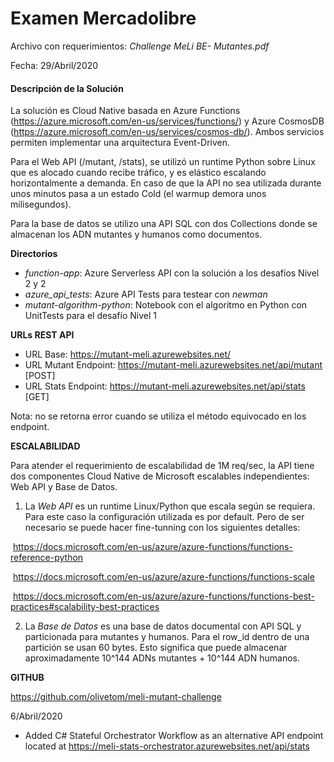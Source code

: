 

# **Examen Mercadolibre**

Archivo con requerimientos: *Challenge MeLi BE- Mutantes.pdf*

Fecha: 29/Abril/2020

#### Descripción de la Solución 

La solución es Cloud Native basada en Azure Functions (https://azure.microsoft.com/en-us/services/functions/) y Azure CosmosDB (https://azure.microsoft.com/en-us/services/cosmos-db/). Ambos servicios permiten implementar una arquitectura Event-Driven.

Para el Web API (/mutant, /stats), se utilizó un runtime Python sobre Linux que es alocado cuando recibe tráfico, y es elástico escalando horizontalmente a demanda. En caso de que la API no sea utilizada durante unos minutos pasa a un estado Cold (el warmup demora unos milisegundos).

Para la base de datos se utilizo una API SQL con dos Collections donde se almacenan los ADN mutantes y humanos como documentos.

**Directorios**

* *function-app*: Azure Serverless API con la solución a los desafíos Nivel 2 y 2
* *azure_api_tests*: Azure API Tests para testear con *newman* 
* *mutant-algorithm-python*: Notebook con el algoritmo en Python con UnitTests para el desafío Nivel 1

**URLs REST API**

  * URL Base: https://mutant-meli.azurewebsites.net/ 
  * URL Mutant Endpoint: https://mutant-meli.azurewebsites.net/api/mutant [POST] 
  * URL Stats Endpoint: https://mutant-meli.azurewebsites.net/api/stats [GET] 

Nota: no se retorna error cuando se utiliza el método equivocado en los endpoint.



**ESCALABILIDAD**

Para atender el requerimiento de escalabilidad de 1M req/sec, la API tiene dos componentes Cloud Native de Microsoft escalables independientes: Web API y Base de Datos.

1) La *Web API* es un runtime Linux/Python que escala según se requiera. Para este caso la configuración utilizada es por default. Pero de ser necesario se puede hacer fine-tunning con los siguientes detalles:

​         https://docs.microsoft.com/en-us/azure/azure-functions/functions-reference-python

​		https://docs.microsoft.com/en-us/azure/azure-functions/functions-scale

​		https://docs.microsoft.com/en-us/azure/azure-functions/functions-best-practices#scalability-best-practices

2) La *Base de Datos* es una base de datos documental con API SQL y particionada para mutantes y humanos. Para el row_id dentro de una partición se usan 60 bytes. Esto significa que puede almacenar aproximadamente 10^144 ADNs mutantes + 10^144 ADN humanos.



**GITHUB**

https://github.com/olivetom/meli-mutant-challenge

6/Abril/2020

* Added C# Stateful Orchestrator Workflow as an alternative API endpoint located at https://meli-stats-orchestrator.azurewebsites.net/api/stats